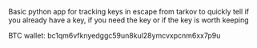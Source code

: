 Basic python app for tracking keys in escape from tarkov to quickly tell if you already have a key, if you need the key or if the key is worth keeping


BTC wallet: bc1qm6vfknyedggc59un8kul28ymcvxpcnm6xx7p9u
